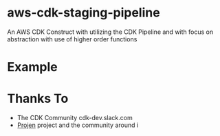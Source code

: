 # aws-cdk-staging-pipeline

An AWS CDK Construct with utilizing the CDK Pipeline and with focus on abstraction with use of higher order functions

# Example

# Thanks To
* The CDK Community cdk-dev.slack.com
* [Projen](https://github.com/projen/projen) project and the community around i
